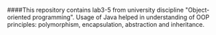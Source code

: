 ####This repository contains lab3-5 from university discipline "Object-oriented programming". 
Usage of Java helped in understanding of OOP principles: polymorphism, encapsulation, abstraction and inheritance.
